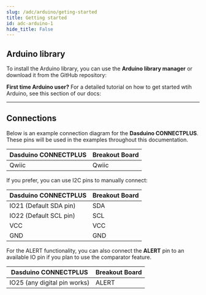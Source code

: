 ```yaml
---
slug: /adc/arduino/geting-started 
title: Getting started
id: adc-arduino-1 
hide_title: False
---
```


## Arduino library

To install the Arduino library, you can use the **Arduino library manager** or download it from the GitHub repository:
<QuickLink  
  title="SOLDERED ADS1015 ADS1115 ADC Arduino library"  
  description="ADC Arduino library by Soldered"  
  url="https://github.com/SolderedElectronics/Soldered-ADS1015-ADS1115-ADC-Arduino-Library/tree/main"  
/>  

<InfoBox>

**First time Arduino user?** For a detailed tutorial on how to get started wtih Arduino, see this section of our docs:

<QuickLink  
  title="Getting started with Arduino"  
  description="A full, comprehensive tutorial on how to fully set up and upload code for the first time on an Arduino board, from scratch!"  
  url="#"  
/>  

</InfoBox>

---

## Connections

Below is an example connection diagram for the **Dasduino CONNECTPLUS**. These pins will be used in the examples throughout this documentation.

| **Dasduino CONNECTPLUS** | **Breakout Board** |
| ------------------------ | ------------------ |
| Qwiic                    | Qwiic              |

<InfoBox>

If you prefer, you can use I2C pins to manually connect:

| **Dasduino CONNECTPLUS**     | **Breakout Board** |
| ---------------------------- | ------------------ |
| IO21 (Default SDA pin)       | SDA                |
| IO22 (Default SCL pin)       | SCL                |
| VCC                          | VCC                |
| GND                          | GND                |

<WarningBox>For the ALERT functionality, you can also connect the **ALERT** pin to an available IO pin if you plan to use the comparator feature.</WarningBox>

| **Dasduino CONNECTPLUS**     | **Breakout Board** |
| ---------------------------- | ------------------ |
| IO25 (any digital pin works) | ALERT              |

</InfoBox>
